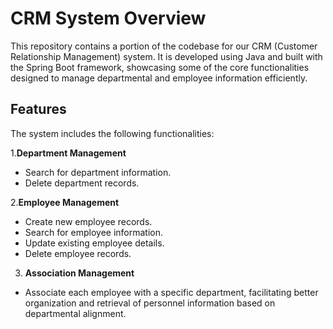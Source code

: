 # CRM System Overview
This repository contains a portion of the codebase for our CRM (Customer Relationship Management) system. It is developed using Java and built with the Spring Boot framework, showcasing some of the core functionalities designed to manage departmental and employee information efficiently.

## Features
The system includes the following functionalities:

1.**Department Management**
- Search for department information.
- Delete department records.

2.**Employee Management**
- Create new employee records.
- Search for employee information.
- Update existing employee details.
- Delete employee records.
3. **Association Management**
- Associate each employee with a specific department, facilitating better organization and retrieval of personnel information based on departmental alignment.
